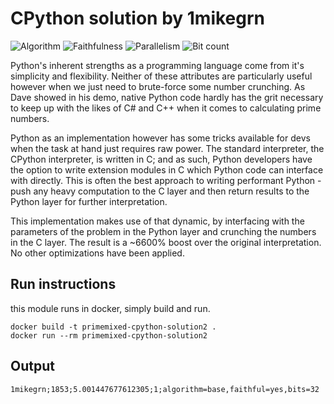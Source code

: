 # CPython solution by 1mikegrn

![Algorithm](https://img.shields.io/badge/Algorithm-base-green)
![Faithfulness](https://img.shields.io/badge/Faithful-no-yellowgreen)
![Parallelism](https://img.shields.io/badge/Parallel-no-green)
![Bit count](https://img.shields.io/badge/Bits-32-yellowgreen)

Python's inherent strengths as a programming language come from it's simplicity and flexibility. Neither of these attributes are particularly useful however when we just need to brute-force some number crunching. As Dave showed in his demo, native Python code hardly has the grit necessary to keep up with the likes of C# and C++ when it comes to calculating prime numbers. 

Python as an implementation however has some tricks available for devs when the task at hand just requires raw power. The standard interpreter, the CPython interpreter, is written in C; and as such, Python developers have the option to write extension modules in C which Python code can interface with directly. This is often the best approach to writing performant Python - push any heavy computation to the C layer and then return results to the Python layer for further interpretation.

This implementation makes use of that dynamic, by interfacing with the parameters of the problem in the Python layer and crunching the numbers in the C layer. The result is a ~6600% boost over the original interpretation. No other optimizations have been applied.

## Run instructions
this module runs in docker, simply build and run.

```
docker build -t primemixed-cpython-solution2 .
docker run --rm primemixed-cpython-solution2
```

## Output

```
1mikegrn;1853;5.001447677612305;1;algorithm=base,faithful=yes,bits=32
```
